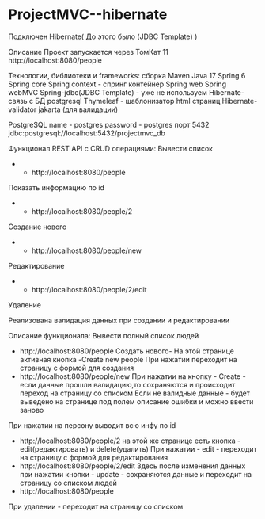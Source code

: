 # ProjectMVC--hibernate
 Подключен Hibernate( До этого было (JDBC Template) )


Описание
Проект запускается через ТомКат 11
http://localhost:8080/people

Технологии, библиотеки и frameworks:
сборка Maven
Java 17
Spring 6
Spring core
Spring context - спринг контейнер
Spring web
Spring webMVC
Spring-jdbc(JDBC Template) - уже не используем
Hibernate- связь с БД
postgresql 
Thymeleaf - шаблонизатор html страниц
Hibernate-validator
jakarta (для валидации)


PostgreSQL
name - postgres
password - postgres
порт 5432
jdbc:postgresql://localhost:5432/projectmvc_db


Функционал REST API c CRUD операциями:
Вывести список
- - http://localhost:8080/people

Показать информацию по id
- - http://localhost:8080/people/2

Создание нового
- - http://localhost:8080/people/new

Редактирование
- - http://localhost:8080/people/2/edit

Удаление

Реализована валидация данных при создании и редактировании

Описание функционала:
Вывести полный список людей
- http://localhost:8080/people
Создать нового-
На этой странице активная кнопка -Create new people
При нажатии переходит  на страницу с формой для создания 
- http://localhost:8080/people/new
При нажатии на кнопку - Create - если данные прошли валидацию,то сохраняются и  происходит переход на страницу со списком
Если не валидные данные -  будет выведено на странице под полем описание ошибки и можно ввести заново

При нажатии на персону выводит всю инфу по id
- http://localhost:8080/people/2
  на этой же странице есть кнопка  -  edit(редактировать) и delete(удалить)
При нажатии - edit - переходит на страницу с формой для редактирования
- http://localhost:8080/people/2/edit
Здесь после изменения данных при нажатии кнопки - update - сохраняются данные и переходит на страницу со списком людей 
- http://localhost:8080/people

При удалении - переходит на страницу со списком
